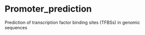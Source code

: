 Promoter_prediction
===================

Prediction of transcription factor binding sites (TFBSs) in genomic sequences

